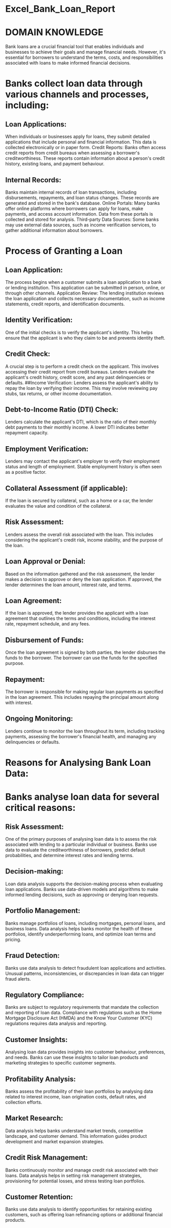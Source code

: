 # Excel_Bank_Loan_Report
# DOMAIN KNOWLEDGE
Bank loans are a crucial financial tool that enables individuals and businesses to achieve their goals and manage financial needs. However, it's essential for borrowers to understand the terms, costs, and responsibilities associated with loans to make informed financial decisions.

# Banks collect loan data through various channels and processes, including:
## Loan Applications: 
When individuals or businesses apply for loans, they submit detailed applications that include personal and financial information. This data is collected electronically or in paper form.
Credit Reports: Banks often access credit reports from credit bureaus when assessing a borrower's creditworthiness. These reports contain information about a person's credit history, existing loans, and payment behaviour.
## Internal Records:
Banks maintain internal records of loan transactions, including disbursements, repayments, and loan status changes. These records are generated and stored in the bank's database.
Online Portals: Many banks offer online platforms where borrowers can apply for loans, make payments, and access account information. Data from these portals is collected and stored for analysis.
Third-party Data Sources: Some banks may use external data sources, such as income verification services, to gather additional information about borrowers.

# Process of Granting a Loan
## Loan Application:
The process begins when a customer submits a loan application to a bank or lending institution. This application can be submitted in person, online, or through other channels.
Application Review:
The lending institution reviews the loan application and collects necessary documentation, such as income statements, credit reports, and identification documents.


## Identity Verification:
One of the initial checks is to verify the applicant's identity. This helps ensure that the applicant is who they claim to be and prevents identity theft.
## Credit Check:
A crucial step is to perform a credit check on the applicant. This involves accessing their credit report from credit bureaus. Lenders evaluate the applicant's credit history, credit score, and any past delinquencies or defaults.
##Income Verification:
Lenders assess the applicant's ability to repay the loan by verifying their income. This may involve reviewing pay stubs, tax returns, or other income documentation.
## Debt-to-Income Ratio (DTI) Check:
Lenders calculate the applicant's DTI, which is the ratio of their monthly debt payments to their monthly income. A lower DTI indicates better repayment capacity.
## Employment Verification:
Lenders may contact the applicant's employer to verify their employment status and length of employment. Stable employment history is often seen as a positive factor.
## Collateral Assessment (if applicable):
If the loan is secured by collateral, such as a home or a car, the lender evaluates the value and condition of the collateral.
## Risk Assessment:
Lenders assess the overall risk associated with the loan. This includes considering the applicant's credit risk, income stability, and the purpose of the loan.
## Loan Approval or Denial: 
Based on the information gathered and the risk assessment, the lender makes a decision to approve or deny the loan application. If approved, the lender determines the loan amount, interest rate, and terms.
## Loan Agreement: 
If the loan is approved, the lender provides the applicant with a loan agreement that outlines the terms and conditions, including the interest rate, repayment schedule, and any fees.
## Disbursement of Funds: 
Once the loan agreement is signed by both parties, the lender disburses the funds to the borrower. The borrower can use the funds for the specified purpose.
## Repayment: 
The borrower is responsible for making regular loan payments as specified in the loan agreement. This includes repaying the principal amount along with interest.
## Ongoing Monitoring: 
Lenders continue to monitor the loan throughout its term, including tracking payments, assessing the borrower's financial health, and managing any delinquencies or defaults.

# Reasons for Analysing Bank Loan Data:
# Banks analyse loan data for several critical reasons:
## Risk Assessment: 
One of the primary purposes of analysing loan data is to assess the risk associated with lending to a particular individual or business. Banks use data to evaluate the creditworthiness of borrowers, predict default probabilities, and determine interest rates and lending terms.
## Decision-making: 
Loan data analysis supports the decision-making process when evaluating loan applications. Banks use data-driven models and algorithms to make informed lending decisions, such as approving or denying loan requests.
## Portfolio Management: 
Banks manage portfolios of loans, including mortgages, personal loans, and business loans. Data analysis helps banks monitor the health of these portfolios, identify underperforming loans, and optimize loan terms and pricing.
## Fraud Detection: 
Banks use data analysis to detect fraudulent loan applications and activities. Unusual patterns, inconsistencies, or discrepancies in loan data can trigger fraud alerts.
## Regulatory Compliance: 
Banks are subject to regulatory requirements that mandate the collection and reporting of loan data. Compliance with regulations such as the Home Mortgage Disclosure Act (HMDA) and the Know Your Customer (KYC) regulations requires data analysis and reporting.
## Customer Insights: 
Analysing loan data provides insights into customer behaviour, preferences, and needs. Banks can use these insights to tailor loan products and marketing strategies to specific customer segments.
## Profitability Analysis: 
Banks assess the profitability of their loan portfolios by analysing data related to interest income, loan origination costs, default rates, and collection efforts.
## Market Research:
Data analysis helps banks understand market trends, competitive landscape, and customer demand. This information guides product development and market expansion strategies.
## Credit Risk Management:
Banks continuously monitor and manage credit risk associated with their loans. Data analysis helps in setting risk management strategies, provisioning for potential losses, and stress testing loan portfolios.
## Customer Retention:
Banks use data analysis to identify opportunities for retaining existing customers, such as offering loan refinancing options or additional financial products.
